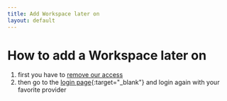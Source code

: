 ```yaml
---
title: Add Workspace later on
layout: default
---
```


# How to add a Workspace later on

1. first you have to [remove our access](../remove-access/index.md)
2. then go to the [login page](https://gitalytics.org/#/login){:target="_blank"} and login again with your favorite provider
